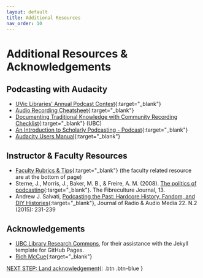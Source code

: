 ```yaml
---
layout: default
title: Additional Resources
nav_order: 10
---
```

# Additional Resources & Acknowledgements

## Podcasting with Audacity
- [UVic Libraries' Annual Podcast Contest](https://www.uvic.ca/library/about/awards-contests/podcast-contest/index.php){:target="_blank"}
- [Audio Recording Cheatsheet](http://bit.ly/uvic_record){:target="_blank"}
- [Documenting Traditional Knowledge with Community Recording Checklist](https://library-indigitization-2020.sites.olt.ubc.ca/files/2020/06/Indigitization-Toolkit-Section-L-Appendix-C-Inspired-Practices-for-Audio-Recording.pdf){:target="_blank"} (UBC)
- [An Introduction to Scholarly Podcasting - Podcast](https://bcstudies.com/resources/scholarly-podcasts/the-bc-studies-podcast/){:target="_blank"}
- [Audacity Users Manual](https://manual.audacityteam.org/index.html){:target="_blank"}

## Instructor & Faculty Resources
- [Faculty Rubrics & Tips](https://guides.library.vcu.edu/podcast/resources){:target="_blank"} (the faculty related resource are at the bottom of page)
- Sterne, J., Morris, J., Baker, M. B., & Freire, A. M. (2008). [The politics of podcasting](http://thirteen.fibreculturejournal.org/fcj-087-thepolitics-of-podcasting/){:target="_blank"}. The Fibreculture Journal, 13.
- Andrew J. Salvati, [Podcasting the Past: Hardcore History, Fandom, and DIY Histories](https://www.academia.edu/18933306/Podcasting_the_Past_Hardcore_History_Fandom_and_DIY_Histories){:target="_blank"}, Journal of Radio & Audio Media 22. N.2 (2015): 231-239

## Acknowledgements

- [UBC Library Research Commons](https://github.com/ubc-library-rc/), for their assistance with the Jekyll template for GitHub Pages.
- [Rich McCue](https://richmccue.com/){:target="_blank"}

[NEXT STEP: Land acknowledgement](land-acknowledgement.html){: .btn .btn-blue }
